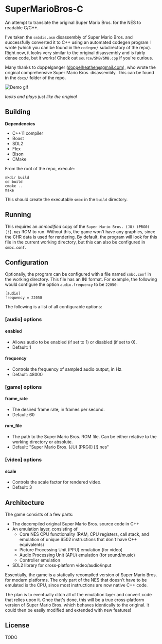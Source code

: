SuperMarioBros-C
================

An attempt to translate the original Super Mario Bros. for the NES to readable C/C++.

I've taken the `smbdis.asm` disassembly of Super Mario Bros. and successfully converted it to C++ using an automated codegen program I wrote (which you can be found in the `codegen/` subdirectory of the repo). Right now, it looks very similar to the original disassembly and is fairly dense code, but it works! Check out `source/SMB/SMB.cpp` if you're curious.

Many thanks to doppelganger (doppelheathen@gmail.com), who wrote the original comprehensive Super Mario Bros. disassembly. This can be found in the `docs/` folder of the repo.

![Demo gif](https://github.com/MitchellSternke/SuperMarioBros-C/raw/master/demo.gif)

*looks and plays just like the original*

Building
--------

**Dependencies**
- C++11 compiler
- Boost
- SDL2
- Flex
- Bison
- CMake

From the root of the repo, execute:
```
mkdir build
cd build
cmake ..
make
```

This should create the executable `smbc` in the `build` directory.

Running
-------

This requires an *unmodified* copy of the `Super Mario Bros. (JU) (PRG0) [!].nes` ROM to run. Without this, the game won't have any graphics, since the CHR data is used for rendering. By default, the program will look for this file in the current working directory, but this can also be configured in `smbc.conf`.

Configuration
-------------

Optionally, the program can be configured with a file named `smbc.conf` in the working directory. This file has an INI format. For example, the following would configure the option `audio.frequency` to be `22050`:

```
[audio]
frequency = 22050
```

The following is a list of all configurable options:

### [audio] options

#### enabled

- Allows audio to be enabled (if set to 1) or disabled (if set to 0).
- Default: 1

#### frequency

- Controls the frequency of sampled audio output, in Hz.
- Default: 48000

### [game] options

#### frame_rate

- The desired frame rate, in frames per second.
- Default: 60

#### rom_file

- The path to the Super Mario Bros. ROM file. Can be either relative to the working directory or absolute.
- Default: "Super Mario Bros. (JU) (PRG0) [!].nes"

### [video] options

#### scale

- Controls the scale factor for rendered video.
- Default: 3

Architecture
------------

The game consists of a few parts:
- The decompiled original Super Mario Bros. source code in C++
- An emulation layer, consisting of
  - Core NES CPU functionality (RAM, CPU registers, call stack, and emulation of unique 6502 instructions that don't have C++ equivalents)
  - Picture Processing Unit (PPU) emulation (for video)
  - Audio Processing Unit (APU) emulation (for sound/music)
  - Controller emulation
- SDL2 library for cross-platform video/audio/input

Essentially, the game is a statically recompiled version of Super Mario Bros. for modern platforms. The only part of the NES that doesn't have to be emulated is the CPU, since most instructions are now native C++ code.

The plan is to eventually ditch all of the emulation layer and convert code that relies upon it. Once that's done, this will be a true cross-platform version of Super Mario Bros. which behaves identically to the original. It could then be easily modified and extended with new features!

License
-------

TODO
